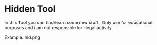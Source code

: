 # Hidden Tool
In this Tool you can find/learn some new stuff , 
Only use for educational purposes and i am not responsible for illegal activity

Example: 
hid.png
